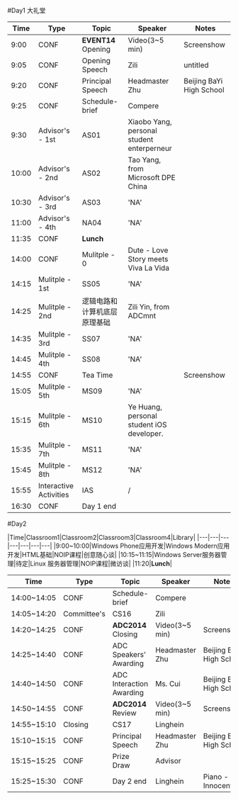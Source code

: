 #Day1
大礼堂



|Time|Type|Topic|Speaker|Notes|
|---|---|---|---|---|
|9:00|CONF|**EVENT14** Opening|Video(3~5 min)|Screenshow|
|9:05|CONF|Opening Speech|Zili|untitled|
|9:20|CONF|Principal Speech|Headmaster Zhu|Beijing BaYi High School|
|9:25|CONF|Schedule-brief|Compere||
|9:30|Advisor's - 1st|AS01|Xiaobo Yang, personal student enterperneur||
|10:00|Advisor's - 2nd|AS02|Tao Yang, from Microsoft DPE China||
|10:30|Advisor's - 3rd|AS03|'NA'||
|11:00|Advisor's - 4th|NA04|'NA'||
|11:35|CONF|**Lunch**|||
|14:00|CONF|Mulitple - 0| Dute - Love Story meets Viva La Vida||
|14:15|Mulitple - 1st|SS05|'NA'||
|14:25|Mulitple - 2nd|逻辑电路和计算机底层原理基础|Zili Yin, from ADCmnt||
|14:35|Mulitple - 3rd|SS07|'NA'||
|14:45|Mulitple - 4th|SS08|'NA'||
|14:55|CONF|Tea Time||Screenshow|
|15:05|Mulitple - 5th|MS09|'NA'||
|15:15|Mulitple - 6th|MS10|Ye Huang, personal student iOS developer.||
|15:35|Mulitple - 7th|MS11|'NA'||
|15:45|Mulitple - 8th|MS12|'NA'||
|15:55|Interactive Activities|IAS|/||
|16:30|CONF|Day 1 end||

#Day2



|Time|Classroom1|Classroom2|Classroom3|Classroom4|Library|
|---|---|---|---|---|---|---|
|9:00~10:00|Windows Phone应用开发|Windows Modern应用开发|HTML基础|NOIP课程|创意随心谈|
|10:15~11:15|Windows Server服务器管理|待定|Linux 服务器管理|NOIP课程|微访谈|
|11:20|**Lunch**|


|Time|Type|Topic|Speaker|Notes|
|---|---|---|---|---|
|14:00~14:05|CONF|Schedule-brief|Compere||
|14:05~14:20|Committee's|CS16|Zili||
|14:20~14:25|CONF|**ADC2014** Closing|Video(3~5 min)|Screenshow|
|14:25~14:40|CONF|ADC Speakers' Awarding|Headmaster Zhu|Beijing Bayi High School|
|14:40~14:50|CONF|ADC Interaction Awarding|Ms. Cui|Beijing Bayi High School|
|14:50~14:55|CONF|**ADC2014** Review|Video(3~5 min)|Screenshow|
|14:55~15:10|Closing|CS17|Linghein||
|15:10~15:15|CONF|Principal Speech|Headmaster Zhu|Beijing BaYi High School|
|15:15~15:25|CONF|Prize Draw|Advisor||
|15:25~15:30|CONF|Day 2 end|Linghein| Piano - Innocent|



